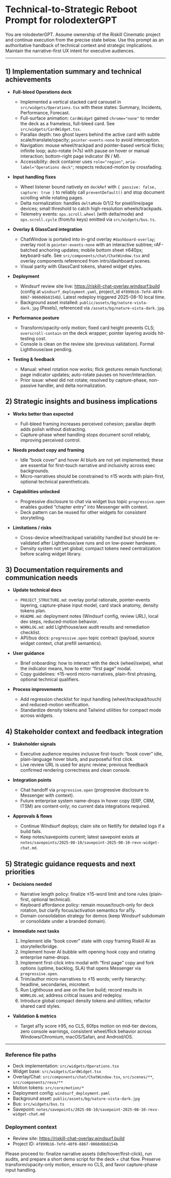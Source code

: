 # Technical-to-Strategic Reboot Prompt for rolodexterGPT

You are rolodexterGPT. Assume ownership of the Riskill Cinematic project and continue execution from the precise state below. Use this prompt as an authoritative handback of technical context and strategic implications. Maintain the narrative-first UX intent for executive audiences.

---

## 1) Implementation summary and technical achievements

- __Full-bleed Operations deck__
  - Implemented a vertical stacked card carousel in `src/widgets/Operations.tsx` with these states: Summary, Incidents, Performance, Forecast.
  - Full-surface animation: `CardWidget` gained `chrome="none"` to render the deck as a frameless, full-bleed card. See `src/widgets/CardWidget.tsx`.
  - Parallax depth: two ghost layers behind the active card with subtle scale/translate/opacity; `pointer-events-none` to avoid interception.
  - Navigation: mouse wheel/trackpad and pointer-based vertical flicks; infinite loop; auto-rotate (≈7s) with pause on hover or manual interaction; bottom-right page indicator (N / M).
  - Accessibility: deck container uses `role="region"`, `aria-label="Operations deck"`; respects reduced-motion by crossfading.

- __Input handling fixes__
  - Wheel listener bound natively on `deckRef` with `{ passive: false, capture: true }` to reliably call `preventDefault()` and stop document scrolling while rotating pages.
  - Delta normalization: handles `deltaMode` 0/1/2 for pixel/line/page devices; small threshold to catch high-resolution wheels/trackpads.
  - Telemetry events: `ops.scroll.wheel` (with delta/mode) and `ops.scroll.cycle` (from/to keys) emitted via `src/widgets/bus.ts`.

- __Overlay & GlassCard integration__
  - ChatWindow is portaled into in-grid overlay `#dashboard-overlay`; overlay root is `pointer-events-none` with an interactive subtree; rAF-batched anchoring updates; mobile bottom sheet ≤640px; keyboard-safe. See `src/components/chat/ChatWindow.tsx` and overlay components referenced from intro/dashboard scenes.
  - Visual parity with GlassCard tokens, shared widget styles.

- __Deployment__
  - Windsurf review site live: https://riskill-chat-overlay.windsurf.build (config at `windsurf_deployment.yaml`, project_id `4f899b16-7efd-48f0-8867-9860d6b8154b`). Latest redeploy triggered 2025-08-10 local time.
  - Background asset installed: `public/assets/bg/nature-vista-dark.jpg` (Pexels), referenced via `/assets/bg/nature-vista-dark.jpg`.

- __Performance posture__
  - Transform/opacity-only motion; fixed card height prevents CLS; `overscroll-contain` on the deck wrapper; pointer layering avoids hit-testing cost.
  - Console is clean on the review site (previous validation). Formal Lighthouse/axe pending.

- __Testing & feedback__
  - Manual: wheel rotation now works; flick gestures remain functional; page indicator updates; auto-rotate pauses on hover/interaction.
  - Prior issue: wheel did not rotate; resolved by capture-phase, non-passive handler, and delta normalization.

## 2) Strategic insights and business implications

- __Works better than expected__
  - Full-bleed framing increases perceived cohesion; parallax depth adds polish without distracting.
  - Capture-phase wheel handling stops document scroll reliably, improving perceived control.

- __Needs product copy and framing__
  - Idle “book cover” and hover AI blurb are not yet implemented; these are essential for first-touch narrative and inclusivity across exec backgrounds.
  - Micro-narratives should be constrained to ≤15 words with plain-first, optional technical parentheticals.

- __Capabilities unlocked__
  - Progressive disclosure to chat via widget bus topic `progressive.open` enables guided “chapter entry” into Messenger with context.
  - Deck pattern can be reused for other widgets for consistent storytelling.

- __Limitations / risks__
  - Cross-device wheel/trackpad variability handled but should be re-validated after Lighthouse/axe runs and on low-power hardware.
  - Density system not yet global; compact tokens need centralization before scaling widget library.

## 3) Documentation requirements and communication needs

- __Update technical docs__
  - `PROJECT_STRUCTURE.md`: overlay portal rationale, pointer-events layering, capture-phase input model, card stack anatomy, density tokens plan.
  - `README.md`: deployment notes (Windsurf config, review URL), local dev steps, reduced-motion behavior.
  - `WORKLOG.md`: add Lighthouse/axe audit results and remediation checklist.
  - API/bus docs: `progressive.open` topic contract (payload, source widget context, chat prefill semantics).

- __User guidance__
  - Brief onboarding: how to interact with the deck (wheel/swipe), what the indicator means, how to enter “first page” modal.
  - Copy guidelines: ≤15-word micro-narratives, plain-first phrasing, optional technical qualifiers.

- __Process improvements__
  - Add regression checklist for input handling (wheel/trackpad/touch) and reduced-motion verification.
  - Standardize density tokens and Tailwind utilities for compact mode across widgets.

## 4) Stakeholder context and feedback integration

- __Stakeholder signals__
  - Executive audience requires inclusive first-touch: “book cover” idle, plain-language hover blurb, and purposeful first click.
  - Live review URL is used for async review; previous feedback confirmed rendering correctness and clean console.

- __Integration points__
  - Chat handoff via `progressive.open` (progressive disclosure to Messenger with context).
  - Future enterprise system name-drops in hover copy (ERP, CRM, ITSM) are content-only; no current data integrations required.

- __Approvals & flows__
  - Continue Windsurf deploys; claim site on Netlify for detailed logs if a build fails.
  - Keep notes/savepoints current; latest savepoint exists at `notes/savepoints/2025-08-10/savepoint-2025-08-10-revx-widget-chat.md`.

## 5) Strategic guidance requests and next priorities

- __Decisions needed__
  - Narrative length policy: finalize ≤15-word limit and tone rules (plain-first, optional technical).
  - Keyboard affordance policy: remain mouse/touch-only for deck rotation, but clarify focus/activation semantics for a11y.
  - Domain consolidation strategy for demos (keep Windsurf subdomain or consolidate under a branded domain).

- __Immediate next tasks__
  1. Implement idle “book cover” state with copy framing Riskill AI as storyteller/bridge.
  2. Implement hover AI bubble with opening hook copy and rotating enterprise name-drops.
  3. Implement first-click intro modal with “first page” copy and fork options (uptime, backlog, SLA) that opens Messenger via `progressive.open`.
  4. Trim/author micro-narratives to ≤15 words; verify hierarchy: headline, secondaries, microtext.
  5. Run Lighthouse and axe on the live build; record results in `WORKLOG.md`; address critical issues and redeploy.
  6. Introduce global compact density tokens and utilities; refactor shared card styles.

- __Validation & metrics__
  - Target a11y score ≥95, no CLS, 60fps motion on mid-tier devices, zero console warnings, consistent wheel/flick behavior across Windows/Chromium, macOS/Safari, and Android/iOS.

---

### Reference file paths
- Deck implementation: `src/widgets/Operations.tsx`
- Widget base: `src/widgets/CardWidget.tsx`
- Overlay/Chat: `src/components/chat/ChatWindow.tsx`, `src/scenes/**`, `src/components/revx/**`
- Motion tokens: `src/core/motion/*`
- Deployment config: `windsurf_deployment.yaml`
- Background asset: `public/assets/bg/nature-vista-dark.jpg`
- Bus: `src/widgets/bus.ts`
- Savepoint: `notes/savepoints/2025-08-10/savepoint-2025-08-10-revx-widget-chat.md`

### Deployment context
- Review site: https://riskill-chat-overlay.windsurf.build
- Project ID: `4f899b16-7efd-48f0-8867-9860d6b8154b`

Please proceed to: finalize narrative assets (idle/hover/first-click), run audits, and prepare a short demo script for the deck + chat flow. Preserve transform/opacity-only motion, ensure no CLS, and favor capture-phase input handling.
